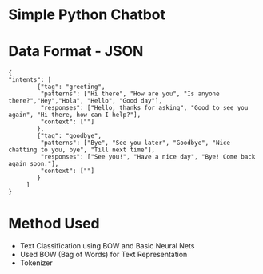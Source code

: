 # Simple Python Chatbot

# Data Format - JSON 


```
{
"intents": [
        {"tag": "greeting",
         "patterns": ["Hi there", "How are you", "Is anyone there?","Hey","Hola", "Hello", "Good day"],
         "responses": ["Hello, thanks for asking", "Good to see you again", "Hi there, how can I help?"],
         "context": [""]
        },
        {"tag": "goodbye",
         "patterns": ["Bye", "See you later", "Goodbye", "Nice chatting to you, bye", "Till next time"],
         "responses": ["See you!", "Have a nice day", "Bye! Come back again soon."],
         "context": [""]
        }
     ]
}
```

# Method Used
- Text Classification using BOW and Basic Neural Nets
- Used BOW (Bag of Words) for Text Representation
- Tokenizer 
